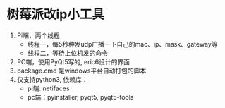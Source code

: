 
# 树莓派改ip小工具

1. Pi端，两个线程
    * 线程一，每5秒种发udp广播一下自己的mac、ip、mask、gateway等
    * 线程二，等待上位机发的命令
2. PC端，使用PyQt5写的, eric6设计的界面
3. package.cmd 是windows平台自动打包的脚本
4. 仅支持python3, 依赖库：
    * pi端: netifaces
    * pc端：pyinstaller, pyqt5, pyqt5-tools
